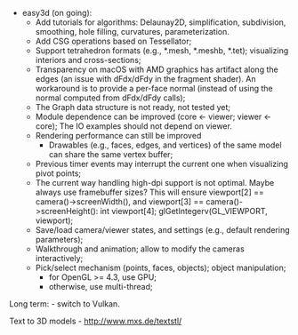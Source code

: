 * easy3d (on going):
    - Add tutorials for algorithms: Delaunay2D, simplification, subdivision, smoothing, hole filling, curvatures, parameterization.
    - Add CSG operations based on Tessellator;
    - Support tetrahedron formats (e.g., *.mesh, *.meshb, *.tet); visualizing interiors and cross-sections;
    - Transparency on macOS with AMD graphics has artifact along the edges (an issue with dFdx/dFdy in the fragment shader). 
      An workaround is to provide a per-face normal (instead of using the normal computed from dFdx/dFdy calls);
    - The Graph data structure is not ready, not tested yet;
    - Module dependence can be improved (core <- viewer; viewer <- core);  The IO examples should not depend on viewer.
    - Rendering performance can still be improved
        * Drawables (e.g., faces, edges, and vertices) of the same model can share the same vertex buffer;
    - Previous timer events may interrupt the current one when visualizing pivot points;
	- The current way handling high-dpi support is not optimal. Maybe always use framebuffer sizes?
	  This will ensure viewport[2] == camera()->screenWidth(), and viewport[3] == camera()->screenHeight():
	            int viewport[4];
                glGetIntegerv(GL_VIEWPORT, viewport);
	- Save/load camera/viewer states, and settings (e.g., default rendering parameters);
	- Walkthrough and animation; allow to modify the cameras interactively;
	- Pick/select mechanism (points, faces, objects); object manipulation;
	    * for OpenGL >= 4.3, use GPU;
	    * otherwise, use multi-thread;
	    
Long term:
    - switch to Vulkan.
    
    
Text to 3D models
    - http://www.mxs.de/textstl/